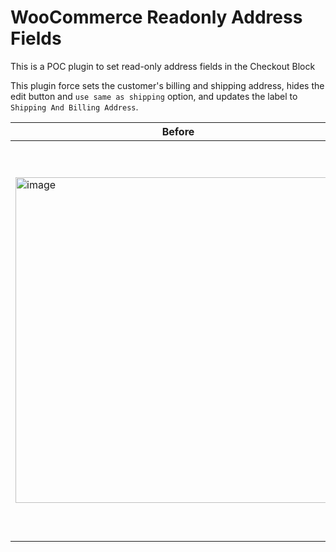 # WooCommerce Readonly Address Fields
This is a POC plugin to set read-only address fields in the Checkout Block

This plugin force sets the customer's billing and shipping address, hides the edit button and `use same as shipping` option, and updates the label to `Shipping And Billing Address`.

| Before | After |
|---|---|
|<img width="521" alt="image" src="https://github.com/woocommerce/woocommerce/assets/11503784/cc105fab-cd41-404d-9a93-2e84157c28ab">|<img width="634" alt="image" src="https://github.com/woocommerce/woocommerce/assets/11503784/b0c0ec80-654b-4e82-a402-d58e5dc5f615">|
<!-- End testing instructions -->


